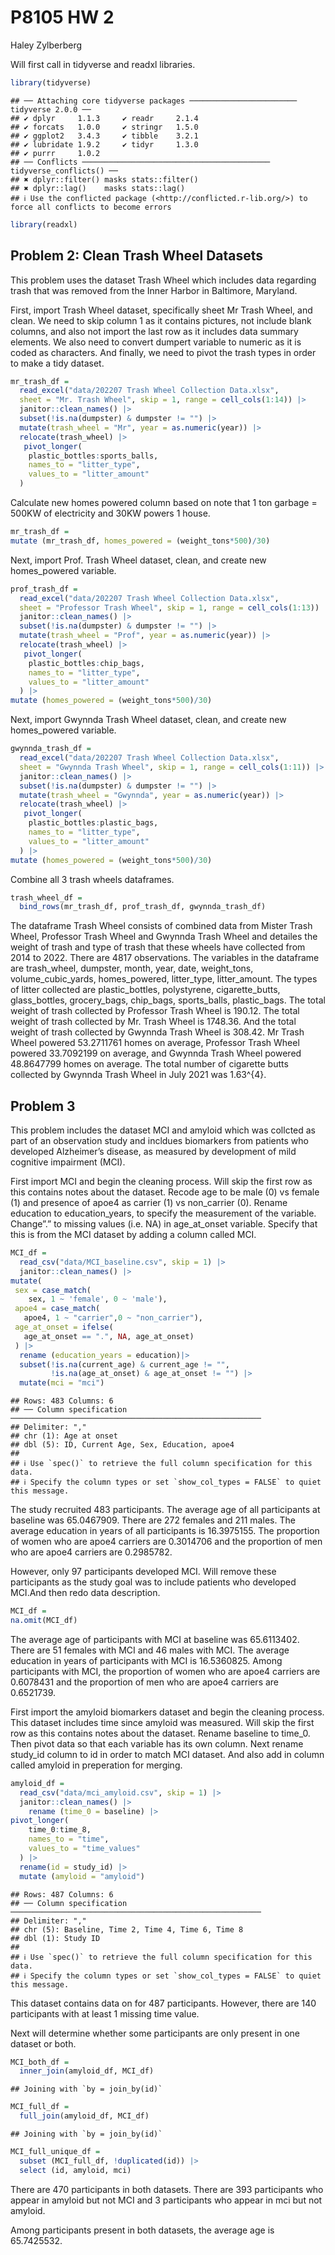 P8105 HW 2
================
Haley Zylberberg

Will first call in tidyverse and readxl libraries.

``` r
library(tidyverse)
```

    ## ── Attaching core tidyverse packages ──────────────────────── tidyverse 2.0.0 ──
    ## ✔ dplyr     1.1.3     ✔ readr     2.1.4
    ## ✔ forcats   1.0.0     ✔ stringr   1.5.0
    ## ✔ ggplot2   3.4.3     ✔ tibble    3.2.1
    ## ✔ lubridate 1.9.2     ✔ tidyr     1.3.0
    ## ✔ purrr     1.0.2     
    ## ── Conflicts ────────────────────────────────────────── tidyverse_conflicts() ──
    ## ✖ dplyr::filter() masks stats::filter()
    ## ✖ dplyr::lag()    masks stats::lag()
    ## ℹ Use the conflicted package (<http://conflicted.r-lib.org/>) to force all conflicts to become errors

``` r
library(readxl)
```

## Problem 2: Clean Trash Wheel Datasets

This problem uses the dataset Trash Wheel which includes data regarding
trash that was removed from the Inner Harbor in Baltimore, Maryland.

First, import Trash Wheel dataset, specifically sheet Mr Trash Wheel,
and clean. We need to skip column 1 as it contains pictures, not include
blank columns, and also not import the last row as it includes data
summary elements. We also need to convert dumpert variable to numeric as
it is coded as characters. And finally, we need to pivot the trash types
in order to make a tidy dataset.

``` r
mr_trash_df = 
  read_excel("data/202207 Trash Wheel Collection Data.xlsx",
  sheet = "Mr. Trash Wheel", skip = 1, range = cell_cols(1:14)) |> 
  janitor::clean_names() |>
  subset(!is.na(dumpster) & dumpster != "") |>
  mutate(trash_wheel = "Mr", year = as.numeric(year)) |> 
  relocate(trash_wheel) |>
   pivot_longer(
    plastic_bottles:sports_balls,
    names_to = "litter_type",
    values_to = "litter_amount"
  )
```

Calculate new homes powered column based on note that 1 ton garbage =
500KW of electricity and 30KW powers 1 house.

``` r
mr_trash_df = 
mutate (mr_trash_df, homes_powered = (weight_tons*500)/30)
```

Next, import Prof. Trash Wheel dataset, clean, and create new
homes_powered variable.

``` r
prof_trash_df = 
  read_excel("data/202207 Trash Wheel Collection Data.xlsx",
  sheet = "Professor Trash Wheel", skip = 1, range = cell_cols(1:13)) |> 
  janitor::clean_names() |>
  subset(!is.na(dumpster) & dumpster != "") |>
  mutate(trash_wheel = "Prof", year = as.numeric(year)) |> 
  relocate(trash_wheel) |>
   pivot_longer(
    plastic_bottles:chip_bags,
    names_to = "litter_type",
    values_to = "litter_amount"
  ) |>
mutate (homes_powered = (weight_tons*500)/30)
```

Next, import Gwynnda Trash Wheel dataset, clean, and create new
homes_powered variable.

``` r
gwynnda_trash_df = 
  read_excel("data/202207 Trash Wheel Collection Data.xlsx",
  sheet = "Gwynnda Trash Wheel", skip = 1, range = cell_cols(1:11)) |> 
  janitor::clean_names() |>
  subset(!is.na(dumpster) & dumpster != "") |>
  mutate(trash_wheel = "Gwynnda", year = as.numeric(year)) |> 
  relocate(trash_wheel) |>
   pivot_longer(
    plastic_bottles:plastic_bags,
    names_to = "litter_type",
    values_to = "litter_amount"
  ) |>
mutate (homes_powered = (weight_tons*500)/30)
```

Combine all 3 trash wheels dataframes.

``` r
trash_wheel_df = 
  bind_rows(mr_trash_df, prof_trash_df, gwynnda_trash_df)
```

The dataframe Trash Wheel consists of combined data from Mister Trash
Wheel, Professor Trash Wheel and Gwynnda Trash Wheel and detailes the
weight of trash and type of trash that these wheels have collected from
2014 to 2022. There are 4817 observations. The variables in the
dataframe are trash_wheel, dumpster, month, year, date, weight_tons,
volume_cubic_yards, homes_powered, litter_type, litter_amount. The types
of litter collected are plastic_bottles, polystyrene, cigarette_butts,
glass_bottles, grocery_bags, chip_bags, sports_balls, plastic_bags. The
total weight of trash collected by Professor Trash Wheel is 190.12. The
total weight of trash collected by Mr. Trash Wheel is 1748.36. And the
total weight of trash collected by Gwynnda Trash Wheel is 308.42. Mr
Trash Wheel powered 53.2711761 homes on average, Professor Trash Wheel
powered 33.7092199 on average, and Gwynnda Trash Wheel powered
48.8647799 homes on average. The total number of cigarette butts
collected by Gwynnda Trash Wheel in July 2021 was 1.63^{4}.

## Problem 3

This problem includes the dataset MCI and amyloid which was collcted as
part of an observation study and incldues biomarkers from patients who
developed Alzheimer’s disease, as measured by development of mild
cognitive impairment (MCI).

First import MCI and begin the cleaning process. Will skip the first row
as this contains notes about the dataset. Recode age to be male (0) vs
female (1) and presence of apoe4 as carrier (1) vs non_carrier (0).
Rename education to education_years, to specify the measurement of the
variable. Change”.” to missing values (i.e. NA) in age_at_onset
variable. Specify that this is from the MCI dataset by adding a column
called MCI.

``` r
MCI_df = 
  read_csv("data/MCI_baseline.csv", skip = 1) |> 
  janitor::clean_names() |>
mutate(
 sex = case_match(
    sex, 1 ~ 'female', 0 ~ 'male'),
 apoe4 = case_match(
   apoe4, 1 ~ "carrier",0 ~ "non_carrier"),
 age_at_onset = ifelse(
   age_at_onset == ".", NA, age_at_onset)
 ) |>
  rename (education_years = education)|> 
  subset(!is.na(current_age) & current_age != "",
         !is.na(age_at_onset) & age_at_onset != "") |>
  mutate(mci = "mci")
```

    ## Rows: 483 Columns: 6
    ## ── Column specification ────────────────────────────────────────────────────────
    ## Delimiter: ","
    ## chr (1): Age at onset
    ## dbl (5): ID, Current Age, Sex, Education, apoe4
    ## 
    ## ℹ Use `spec()` to retrieve the full column specification for this data.
    ## ℹ Specify the column types or set `show_col_types = FALSE` to quiet this message.

The study recruited 483 participants. The average age of all
participants at baseline was 65.0467909. There are 272 females and 211
males. The average education in years of all participants is 16.3975155.
The proportion of women who are apoe4 carriers are 0.3014706 and the
proportion of men who are apoe4 carriers are 0.2985782.

However, only 97 participants developed MCI. Will remove these
participants as the study goal was to include patients who developed
MCI.And then redo data description.

``` r
MCI_df = 
na.omit(MCI_df)
```

The average age of participants with MCI at baseline was 65.6113402.
There are 51 females with MCI and 46 males with MCI. The average
education in years of participants with MCI is 16.5360825. Among
participants with MCI, the proportion of women who are apoe4 carriers
are 0.6078431 and the proportion of men who are apoe4 carriers are
0.6521739.

First import the amyloid biomarkers dataset and begin the cleaning
process. This dataset includes time since amyloid was measured. Will
skip the first row as this contains notes about the dataset. Rename
baseline to time_0. Then pivot data so that each variable has its own
column. Next rename study_id column to id in order to match MCI dataset.
And also add in column called amyloid in preperation for merging.

``` r
amyloid_df = 
  read_csv("data/mci_amyloid.csv", skip = 1) |>
  janitor::clean_names() |>
    rename (time_0 = baseline) |>
pivot_longer(
    time_0:time_8,
    names_to = "time",
    values_to = "time_values"
  ) |>
  rename(id = study_id) |>
  mutate (amyloid = "amyloid")
```

    ## Rows: 487 Columns: 6
    ## ── Column specification ────────────────────────────────────────────────────────
    ## Delimiter: ","
    ## chr (5): Baseline, Time 2, Time 4, Time 6, Time 8
    ## dbl (1): Study ID
    ## 
    ## ℹ Use `spec()` to retrieve the full column specification for this data.
    ## ℹ Specify the column types or set `show_col_types = FALSE` to quiet this message.

This dataset contains data on for 487 participants. However, there are
140 participants with at least 1 missing time value.

Next will determine whether some participants are only present in one
dataset or both.

``` r
MCI_both_df = 
  inner_join(amyloid_df, MCI_df)
```

    ## Joining with `by = join_by(id)`

``` r
MCI_full_df =
  full_join(amyloid_df, MCI_df)
```

    ## Joining with `by = join_by(id)`

``` r
MCI_full_unique_df =
  subset (MCI_full_df, !duplicated(id)) |>
  select (id, amyloid, mci)
```

There are 470 participants in both datasets. There are 393 participants
who appear in amyloid but not MCI and 3 participants who appear in mci
but not amyloid.

Among participants present in both datasets, the average age is
65.7425532.
